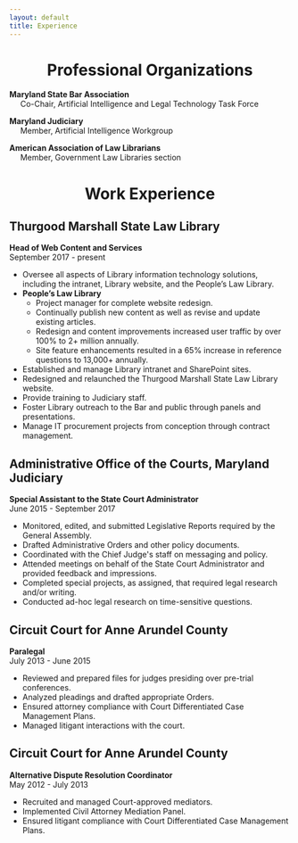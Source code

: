 ```yaml
---
layout: default
title: Experience
---
```


<h1 align="center">Professional Organizations</h1>

**Maryland State Bar Association**  
&nbsp;&nbsp;&nbsp;&nbsp;&nbsp;Co-Chair, Artificial Intelligence and Legal Technology Task Force

**Maryland Judiciary**  
&nbsp;&nbsp;&nbsp;&nbsp;&nbsp;Member, Artificial Intelligence Workgroup

**American Association of Law Librarians**  
&nbsp;&nbsp;&nbsp;&nbsp;&nbsp;Member, Government Law Libraries section

<h1 align="center">Work Experience</h1>

## Thurgood Marshall State Law Library
**Head of Web Content and Services**  
September 2017 - present

- Oversee all aspects of Library information technology solutions, including the intranet, Library website, and the People’s Law Library.
- **People’s Law Library**
  - Project manager for complete website redesign.
  - Continually publish new content as well as revise and update existing articles.
  - Redesign and content improvements increased user traffic by over 100% to 2+ million annually.
  - Site feature enhancements resulted in a 65% increase in reference questions to 13,000+ annually.
- Established and manage Library intranet and SharePoint sites.
- Redesigned and relaunched the Thurgood Marshall State Law Library website.
- Provide training to Judiciary staff.
- Foster Library outreach to the Bar and public through panels and presentations.
- Manage IT procurement projects from conception through contract management.

## Administrative Office of the Courts, Maryland Judiciary
**Special Assistant to the State Court Administrator**  
June 2015 - September 2017

- Monitored, edited, and submitted Legislative Reports required by the General Assembly.
- Drafted Administrative Orders and other policy documents.
- Coordinated with the Chief Judge's staff on messaging and policy.
- Attended meetings on behalf of the State Court Administrator and provided feedback and impressions.
- Completed special projects, as assigned, that required legal research and/or writing.
- Conducted ad-hoc legal research on time-sensitive questions.

## Circuit Court for Anne Arundel County
**Paralegal**  
July 2013 - June 2015

- Reviewed and prepared files for judges presiding over pre-trial conferences.
- Analyzed pleadings and drafted appropriate Orders.
- Ensured attorney compliance with Court Differentiated Case Management Plans.
- Managed litigant interactions with the court.

## Circuit Court for Anne Arundel County
**Alternative Dispute Resolution Coordinator**  
May 2012 - July 2013

- Recruited and managed Court-approved mediators.
- Implemented Civil Attorney Mediation Panel.
- Ensured litigant compliance with Court Differentiated Case Management Plans.
